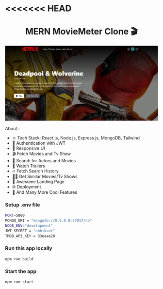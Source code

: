 <<<<<<< HEAD
=======
<h1 align="center">MERN MovieMeter Clone 🎬</h1>

![Demo App](/frontend/public/screenshot-for-readme.png)


About :

-   ⚛️ Tech Stack: React.js, Node.js, Express.js, MongoDB, Tailwind
-   🔐 Authentication with JWT
-   📱 Responsive UI
-   🎬 Fetch Movies and Tv Show
-   🔎 Search for Actors and Movies
-   🎥 Watch Trailers
-   🔥 Fetch Search History
-   🐱‍👤 Get Similar Movies/Tv Shows
-   💙 Awesome Landing Page
-   🌐 Deployment
-   🚀 And Many More Cool Features

### Setup .env file

```bash
PORT=5000
MONGO_URI = "mongodb://0.0.0.0:27017/db"
NODE_ENV="development"
JWT_SECRET = "abhikant"
TMDB_API_KEY = 33eaae28
```

### Run this app locally

```shell
npm run build
```

### Start the app

```shell
npm run start
```



